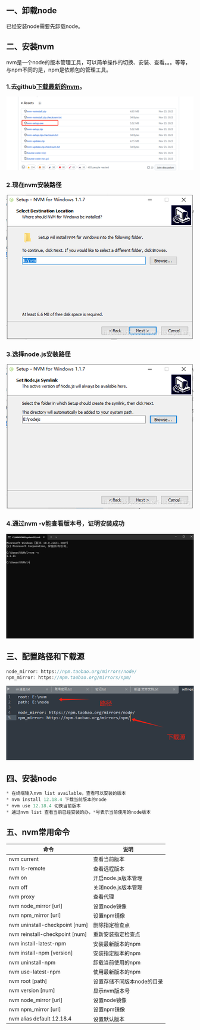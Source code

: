 ## 一、卸载node
已经安装node需要先卸载node。
## 二、安装nvm
nvm是一个node的版本管理工具，可以简单操作的切换、安装、查看。。。等等，与npm不同的是，npm是依赖包的管理工具。
### 1.去github[下载最新的nvm](https://github.com/coreybutler/nvm-windows/releases)。
![alt text](image.png)
### 2.现在nvm安装路径
![alt text](image-1.png)
### 3.选择node.js安装路径
![alt text](image-2.png)
### 4.通过nvm -v能查看版本号，证明安装成功
![alt text](image-3.png)
## 三、配置路径和下载源
```js
node_mirror: https://npm.taobao.org/mirrors/node/
npm_mirror: https://npm.taobao.org/mirrors/npm/
```
![alt text](image-4.png)
## 四、安装node
```js
* 在终端输入nvm list available，查看可以安装的版本
* nvm install 12.18.4 下载当前版本的node
* nvm use 12.18.4 切换当前版本
* 通过nvm list 查看当前已经安装的办，*号表示当前使用的node版本

```
## 五、nvm常用命令
| 命令                            |  说明                    |
| ------------------------------- |-----------------------  |
| nvm current                     |  查看当前版本            |
| nvm ls-remote                   | 查看远程版本             |
| nvm on                          | 开启node.js版本管理      |
| nvm off                         | 关闭node.js版本管理      |
| nvm proxy                       | 查看代理                 |
| nvm node_mirror [url]           | 设置node镜像             |
| nvm npm_mirror [url]            | 设置npm镜像              |
| nvm uninstall-checkpoint [num]  | 删除指定检查点            |
| nvm reinstall-checkpoint [num]  | 重新安装指定检查点        |
| nvm install-latest-npm          | 安装最新版本的npm         |
| nvm install-npm [version]       | 安装指定版本的npm         |
| nvm uninstall-npm               | 卸载当前使用的npm         |
| nvm use-latest-npm              | 使用最新版本的npm         |
| nvm root [path]                 | 设置存储不同版本node的目录 |
| nvm version [num]               | 显示nvm版本号             |
| nvm node_mirror [url]           | 设置node镜像              |
| nvm npm_mirror [url]            | 设置npm镜像               |
| nvm alias default 12.18.4       | 设置默认版本               |
